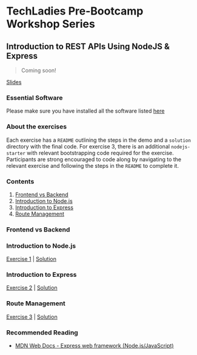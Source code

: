 # TechLadies Pre-Bootcamp Workshop Series

## Introduction to REST APIs Using NodeJS & Express

> Coming soon!

[Slides]()

### Essential Software

Please make sure you have installed all the software listed [here](https://github.com/TechLadies/bootcamp6-info/blob/master/pre_requisite_software.md)

### About the exercises

Each exercise has a `README` outlining the steps in the demo and a `solution` directory with the final code. For exercise 3, there is an additional `nodejs-starter` with relevant bootstrapping code required for the exercise. Participants are strong encouraged to code along by navigating to the relevant exercise and following the steps in the `README` to complete it.

### Contents

1. [Frontend vs Backend](#frontend-vs-backend)
2. [Introduction to Node.js](#nodejs-basics)
3. [Introduction to Express](#express-basics)
4. [Route Management](#setting-up-a-route)

### Frontend vs Backend

### Introduction to Node.js

[Exercise 1](/exercise_1/) | [Solution](/exercise_1/solution)

### Introduction to Express

[Exercise 2](/exercise_2/) | [Solution](/exercise_2/)

### Route Management

[Exercise 3](/exercise_3/) | [Solution](/exercise_3/)


### Recommended Reading

* [MDN Web Docs - Express web framework (Node.js/JavaScript)](https://developer.mozilla.org/en-US/docs/Learn/Server-side/Express_Nodejs)